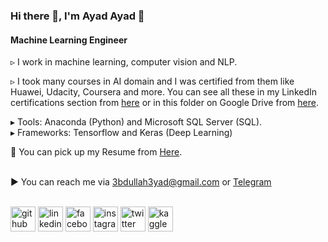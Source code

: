 ### Hi there 👋, I'm Ayad Ayad 🙂
#### Machine Learning Engineer


▹ I work in machine learning, computer vision and NLP.

▹ I took many courses in AI domain and I was certified from them like Huawei, 
Udacity, Coursera and more. You can see all these in my LinkedIn certifications section from [here](https://www.linkedin.com/in/%D8%B9%D8%A8%D8%AF%D8%A7%D9%84%D9%84%D9%87-%D8%B9%D9%8A%D8%A7%D8%AF-277077209/) or in this folder on Google Drive from [here](https://drive.google.com/drive/folders/1X_cmWxySBnQHb001tV1Sr9Vhgt_gn2Hj).

▸ Tools: Anaconda (Python) and Microsoft SQL Server (SQL).
<br>▸ Frameworks: Tensorflow and Keras (Deep Learning)

🌸 You can pick up my Resume from [Here](https://drive.google.com/drive/folders/1uK9V_S360gWGxeL2pX-qLV6U2qJfv1GF?usp=sharing).

<br>▶ You can reach me via 3bdullah3yad@gmail.com or [Telegram](https://t.me/a00ayad00)

<br>[<img src='https://cdn.jsdelivr.net/npm/simple-icons@3.0.1/icons/github.svg' alt='github' height='40'>](https://github.com/a00ayad00)  [<img src='https://cdn.jsdelivr.net/npm/simple-icons@3.0.1/icons/linkedin.svg' alt='linkedin' height='40'>](https://www.linkedin.com/in/a00ayad00/)  [<img src='https://cdn.jsdelivr.net/npm/simple-icons@3.0.1/icons/facebook.svg' alt='facebook' height='40'>](https://www.facebook.com/a00ayad00)  [<img src='https://cdn.jsdelivr.net/npm/simple-icons@3.0.1/icons/instagram.svg' alt='instagram' height='40'>](https://www.instagram.com/a00ayad00//)  [<img src='https://cdn.jsdelivr.net/npm/simple-icons@3.0.1/icons/twitter.svg' alt='twitter' height='40'>](https://twitter.com/a00ayad00)  [<img src='https://cdn.jsdelivr.net/npm/simple-icons@3.0.1/icons/kaggle.svg' alt='kaggle' height='40'>](https://www.kaggle.com/abdullah3yad)  
